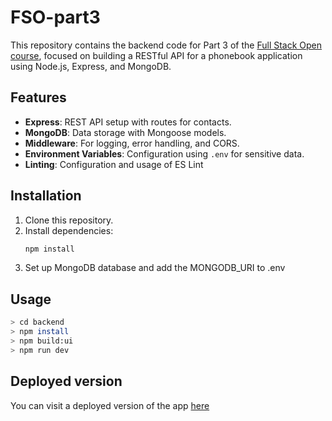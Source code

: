 # FSO-part3

This repository contains the backend code for Part 3 of the [Full Stack Open course](https://fullstackopen.com/), focused on building a RESTful API for a phonebook application using Node.js, Express, and MongoDB.

## Features

- **Express**: REST API setup with routes for contacts.
- **MongoDB**: Data storage with Mongoose models.
- **Middleware**: For logging, error handling, and CORS.
- **Environment Variables**: Configuration using `.env` for sensitive data.
- **Linting**: Configuration and usage of ES Lint

## Installation

1. Clone this repository.
2. Install dependencies:
   ```bash
   npm install
   ```
3. Set up MongoDB database and add the MONGODB_URI to .env

## Usage

```bash
> cd backend
> npm install
> npm build:ui
> npm run dev
```

## Deployed version

You can visit a deployed version of the app [here](https://fullstackopen-part3-wandering-darkness-5697.fly.dev/)